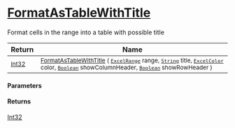 # [FormatAsTableWithTitle](./ExcelHelper-100664099.md)

Format cells in the range into a table with possible title

| Return | Name | 
| --- | --- | 
| <sub>[Int32](https://docs.microsoft.com/en-us/dotnet/api/System.Int32)</sub>| <sub>[FormatAsTableWithTitle](./ExcelHelper-100664099.md) ( [`ExcelRange`](./ExcelHelper-100664099.md) range, [`String`](https://docs.microsoft.com/en-us/dotnet/api/System.String) title, [`ExcelColor`](./../Excel/ExcelColor.md) color, [`Boolean`](https://docs.microsoft.com/en-us/dotnet/api/System.Boolean) showColumnHeader, [`Boolean`](https://docs.microsoft.com/en-us/dotnet/api/System.Boolean) showRowHeader )</sub>| <br>


#### Parameters

#### Returns
[Int32](https://docs.microsoft.com/en-us/dotnet/api/System.Int32)
